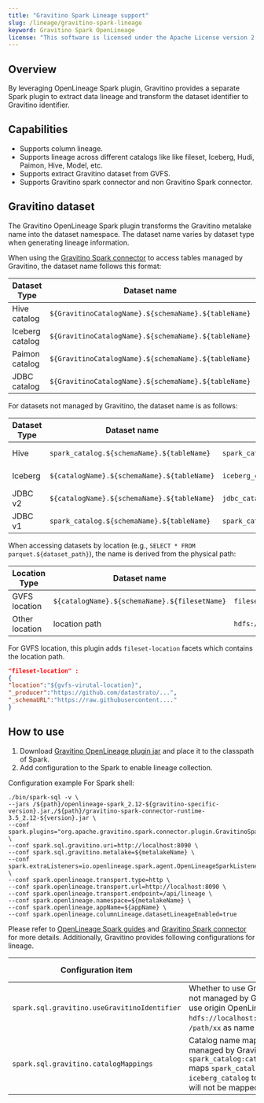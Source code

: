 ```yaml
---
title: "Gravitino Spark Lineage support"
slug: /lineage/gravitino-spark-lineage
keyword: Gravitino Spark OpenLineage
license: "This software is licensed under the Apache License version 2."
---
```


## Overview

By leveraging OpenLineage Spark plugin, Gravitino provides a separate Spark plugin to extract data lineage and transform the dataset identifier to Gravitino identifier.

## Capabilities

- Supports column lineage.
- Supports lineage across different catalogs like like fileset, Iceberg, Hudi, Paimon, Hive, Model, etc.
- Supports extract Gravitino dataset from GVFS.
- Supports Gravitino spark connector and non Gravitino Spark connector.

## Gravitino dataset

The Gravitino OpenLineage Spark plugin transforms the Gravitino metalake name into the dataset namespace. The dataset name varies by dataset type when generating lineage information.

When using the [Gravitino Spark connector](/spark-connector/spark-connector.md) to access tables managed by Gravitino, the dataset name follows this format:

| Dataset Type    | Dataset name                                         | Example                    | Since Version    |
|-----------------|------------------------------------------------------|----------------------------|------------------|
| Hive catalog    | `${GravitinoCatalogName}.${schemaName}.${tableName}` | `hive_catalog.db.student`  | 0.9.0-incubating |
| Iceberg catalog | `${GravitinoCatalogName}.${schemaName}.${tableName}` | `iceberg_catalog.db.score` | 0.9.0-incubating |
| Paimon catalog  | `${GravitinoCatalogName}.${schemaName}.${tableName}` | `paimon_catalog.db.detail` | 0.9.0-incubating |
| JDBC catalog    | `${GravitinoCatalogName}.${schemaName}.${tableName}` | `jdbc_catalog.db.score`    | 0.9.0-incubating |

For datasets not managed by Gravitino, the dataset name is as follows:

| Dataset Type | Dataset name                                | Example                               | Since Version    |
|--------------|---------------------------------------------|---------------------------------------|------------------|
| Hive         | `spark_catalog.${schemaName}.${tableName}`  | `spark_catalog.db.table`              | 0.9.0-incubating |
| Iceberg      | `${catalogName}.${schemaName}.${tableName}` | `iceberg_catalog.db.table`            | 0.9.0-incubating |
| JDBC v2      | `${catalogName}.${schemaName}.${tableName}` | `jdbc_catalog.db.table`               | 0.9.0-incubating |
| JDBC v1      | `spark_catalog.${schemaName}.${tableName}`  | `spark_catalog.postgres.public.table` | 0.9.0-incubating |

When accessing datasets by location (e.g., `SELECT * FROM parquet.${dataset_path}`), the name is derived from the physical path:

| Location Type  | Dataset name                                  | Example                               | Since Version    |
|----------------|-----------------------------------------------|---------------------------------------|------------------|
| GVFS location  | `${catalogName}.${schemaName}.${filesetName}` | `fileset_catalog.schema.fileset_a`    | 0.9.0-incubating |
| Other location | location path                                 | `hdfs://127.0.0.1:9000/tmp/a/student` | 0.9.0-incubating |

For GVFS location, this plugin adds `fileset-location` facets which contains the location path.

```json
"fileset-location" :
{
"location":"${gvfs-virutal-location}",
"_producer":"https://github.com/datastrato/...",
"_schemaURL":"https://raw.githubusercontent...."
}
```

## How to use 

1. Download [Gravitino OpenLineage plugin jar](https://github.com/datastrato/gravitino-openlineage-plugins/tree/main/spark-plugin/) and place it to the classpath of Spark.
2. Add configuration to the Spark to enable lineage collection.

Configuration example For Spark shell:

```shell
./bin/spark-sql -v \
--jars /${path}/openlineage-spark_2.12-${gravitino-specific-version}.jar,/${path}/gravitino-spark-connector-runtime-3.5_2.12-${version}.jar \
--conf spark.plugins="org.apache.gravitino.spark.connector.plugin.GravitinoSparkPlugin" \
--conf spark.sql.gravitino.uri=http://localhost:8090 \
--conf spark.sql.gravitino.metalake=${metalakeName} \
--conf spark.extraListeners=io.openlineage.spark.agent.OpenLineageSparkListener \
--conf spark.openlineage.transport.type=http \
--conf spark.openlineage.transport.url=http://localhost:8090 \
--conf spark.openlineage.transport.endpoint=/api/lineage \
--conf spark.openlineage.namespace=${metalakeName} \
--conf spark.openlineage.appName=${appName} \
--conf spark.openlineage.columnLineage.datasetLineageEnabled=true 
```

Please refer to [OpenLineage Spark guides](https://openlineage.io/docs/guides/spark/) and [Gravitino Spark connector](/spark-connector/spark-connector.md) for more details. Additionally, Gravitino provides following configurations for lineage. 

<table>
  <thead>
    <tr>
      <th>Configuration item</th>
      <th>Description</th>
      <th>Default value</th>
      <th>Required</th>
      <th>Since Version</th>
    </tr>
  </thead>
  <tbody>
    <tr>
      <td><code>spark.sql.gravitino.useGravitinoIdentifier</code></td>
      <td>Whether to use Gravitino identifier for the dataset not managed by Gravitino. If setting to false, will use origin OpenLineage dataset identifier, like <code>hdfs://localhost:9000</code> as namespace and <code>/path/xx</code> as name for hive table.</td>
      <td>True</td>
      <td>No</td>
      <td>0.9.0-incubating</td>
    </tr>
    <tr>
      <td><code>spark.sql.gravitino.catalogMappings</code></td>
      <td>Catalog name mapping roles for the dataset not managed by Gravitino. For example <code>spark_catalog:catalog1,iceberg_catalog:catalog2</code> maps <code>spark_catalog</code> to <code>catalog1</code> and <code>iceberg_catalog</code> to <code>catalog2</code>, the other catalogs will not be mapped.</td>
      <td>None</td>
      <td>No</td>
      <td>0.9.0-incubating</td>
    </tr>
  </tbody>
</table>

